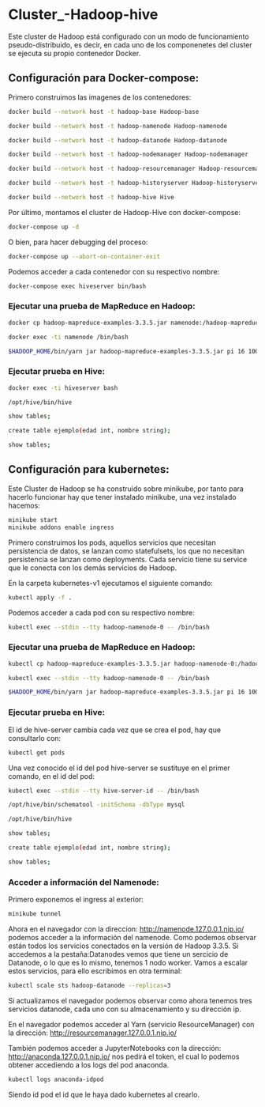 # Cluster_-Hadoop-hive

Este cluster de Hadoop está configurado con un modo de funcionamiento pseudo-distribuido, es decir, en cada uno de los componenetes del cluster se ejecuta su propio contenedor Docker.

## Configuración para Docker-compose:

Primero construimos las imagenes de los contenedores:

```bash
docker build --network host -t hadoop-base Hadoop-base

docker build --network host -t hadoop-namenode Hadoop-namenode

docker build --network host -t hadoop-datanode Hadoop-datanode

docker build --network host -t hadoop-nodemanager Hadoop-nodemanager

docker build --network host -t hadoop-resourcemanager Hadoop-resourcemanager

docker build --network host -t hadoop-historyserver Hadoop-historyserver

docker build --network host -t hadoop-hive Hive
```

Por último, montamos el cluster de Hadoop-Hive con docker-compose:

```bash
docker-compose up -d
```

O bien, para hacer debugging del proceso: 

```bash
docker-compose up --abort-on-container-exit
```

Podemos acceder a cada contenedor con su respectivo nombre:

```bash
docker-compose exec hiveserver bin/bash
 ```

### Ejecutar una prueba de MapReduce en Hadoop:

```bash
docker cp hadoop-mapreduce-examples-3.3.5.jar namenode:/hadoop-mapreduce-examples-3.3.5.jar

docker exec -ti namenode /bin/bash

$HADOOP_HOME/bin/yarn jar hadoop-mapreduce-examples-3.3.5.jar pi 16 1000
```

### Ejecutar prueba en Hive:

```bash
docker exec -ti hiveserver bash

/opt/hive/bin/hive

show tables;

create table ejemplo(edad int, nombre string);

show tables;
```

## Configuración para kubernetes:

Este Cluster de Hadoop se ha construido sobre minikube, por tanto para hacerlo funcionar hay que tener instalado minikube, una vez instalado hacemos:

```bash
minikube start
minikube addons enable ingress
```

Primero construimos los pods, aquellos servicios que necesitan persistencia de datos, se lanzan como statefulsets, los que no necesitan persistencia
se lanzan como deployments. Cada servicio tiene su service que le conecta con los demás servicios de Hadoop.

En la carpeta kubernetes-v1 ejecutamos el siguiente comando:

```bash
kubectl apply -f .
```

Podemos acceder a cada pod con su respectivo nombre:

```bash
kubectl exec --stdin --tty hadoop-namenode-0 -- /bin/bash
```

### Ejecutar una prueba de MapReduce en Hadoop:

```bash
kubectl cp hadoop-mapreduce-examples-3.3.5.jar hadoop-namenode-0:/hadoop-mapreduce-examples-3.3.5.jar

kubectl exec --stdin --tty hadoop-namenode-0 -- /bin/bash

$HADOOP_HOME/bin/yarn jar hadoop-mapreduce-examples-3.3.5.jar pi 16 1000
```

### Ejecutar prueba en Hive:

El id de hive-server cambia cada vez que se crea el pod, hay que consultarlo con:

```bash
kubectl get pods
```

Una vez conocido el id del pod hive-server se sustituye en el primer comando, en el id del pod:

```bash
kubectl exec --stdin --tty hive-server-id -- /bin/bash

/opt/hive/bin/schematool -initSchema -dbType mysql

/opt/hive/bin/hive

show tables;

create table ejemplo(edad int, nombre string);

show tables;
```

### Acceder a información del Namenode:

Primero exponemos el ingress al exterior:

```bash
minikube tunnel
```

Ahora en el navegador con la direccion: http://namenode.127.0.0.1.nip.io/ podemos acceder a la información del namenode.
Como podemos observar están todos los servicios conectados en la versión de Hadoop 3.3.5. 
Si accedemos a la pestaña:Datanodes vemos que tiene un sercicio de Datanode, o lo que es lo mismo, tenemos 1 nodo worker. Vamos a escalar estos servicios, para ello escribimos en otra terminal:

```bash
kubectl scale sts hadoop-datanode --replicas=3
```

Si actualizamos el navegador podemos observar como ahora tenemos tres servicios datanode, cada uno con su almacenamiento y su dirección ip.

En el navegador podemos acceder al Yarn (servicio ResourceManager) con la dirección: http://resourcemanager.127.0.0.1.nip.io/

También podemos acceder a JupyterNotebooks con la dirección: http://anaconda.127.0.0.1.nip.io/ nos pedirá el token, el cual lo podemos obtener accediendo a los logs del pod anaconda.

```bash
kubectl logs anaconda-idpod
```

Siendo id pod el id que le haya dado kubernetes al crearlo.
